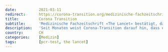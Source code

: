 ```yaml
---
date:          2021-03-11
redirect:      https://corona-transition.org/medizinische-fachzeitschrift-the-lancet-bestatigt-dass-pcr-tests-ungeeignet
title:         Corona Transition
subtitle:      'Medizinische Fachzeitschrift «The Lancet» bestätigt, dass PCR-Tests ungeeignet sind'
description:   'Seit Monaten weist Corona-Transition darauf hin, dass ein PCR-Test keine Covid-19-Diagnose erbringen kann – schon gar nicht, wenn der Test (...)'
country:       CH
categories:    [Medizin]
tags:          [pcr-test, the lancet]
---
```

